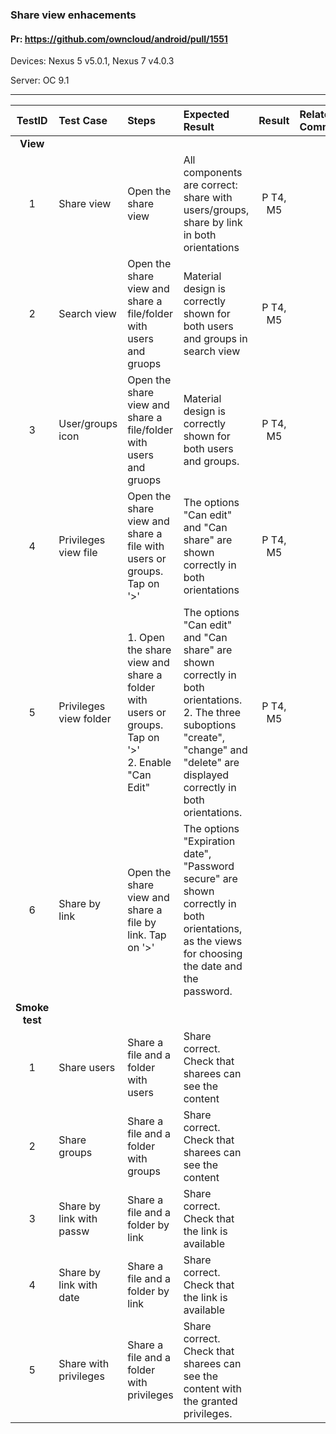 ###  Share view enhacements 

#### Pr: https://github.com/owncloud/android/pull/1551

Devices: Nexus 5 v5.0.1, Nexus 7 v4.0.3

Server:
OC 9.1

---

 
| TestID | Test Case | Steps | Expected Result | Result | Related Comment |
| :----: | :-------- | :---- | :-------------- | :----: | :-------------- |
|**View**||||||
| 1 | Share view | Open the share view |  All components are correct: share with users/groups, share by link in both orientations | P T4, M5 |  |
| 2 | Search view | Open the share view and share a file/folder with users and gruops|  Material design is correctly shown for both users and groups in search view  | P T4, M5 |  |
| 3 | User/groups icon | Open the share view and share a file/folder with users and gruops|  Material design is correctly shown for both users and groups.  | P T4, M5 |  |
| 4 | Privileges view file | Open the share view and share a file with users or groups. Tap on '>'| The options "Can edit" and "Can share" are shown correctly in both orientations  | P T4, M5 |  |
| 5 | Privileges view folder | 1. Open the share view and share a folder with users or groups. Tap on '>'<br>2. Enable "Can Edit"| The options "Can edit" and "Can share" are shown correctly in both orientations.<br>2. The three suboptions "create", "change" and "delete" are displayed correctly in both orientations.   | P T4, M5 |  |
| 6 | Share by link | Open the share view and share a file by link. Tap on '>'| The options "Expiration date", "Password secure" are shown correctly in both orientations, as the views for choosing the date and the password. |  |  |
|**Smoke test**||||||
| 1 | Share users | Share a file and a folder with users | Share correct. Check that sharees can see the content |  |  |
| 2 | Share groups | Share a file and a folder with groups | Share correct. Check that sharees can see the content |  |  |
| 3 | Share by link with passw | Share a file and a folder by link | Share correct. Check that the link is available |  |  |
| 4 | Share by link with date | Share a file and a folder by link | Share correct. Check that the link is available |  |  |
| 5 | Share with privileges | Share a file and a folder with privileges | Share correct. Check that sharees can see the content with the granted privileges. |  |  |
